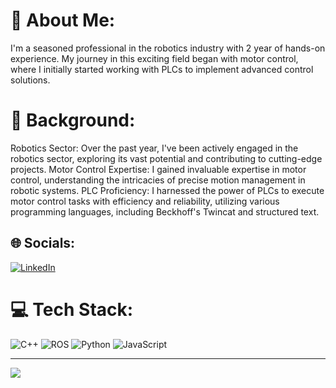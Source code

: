 # 👋 About Me:
I'm a seasoned professional in the robotics industry with 2 year of hands-on experience. My journey in this exciting field began with motor control, where I initially started working with PLCs to implement advanced control solutions.

# 💫 Background:

Robotics Sector: Over the past year, I've been actively engaged in the robotics sector, exploring its vast potential and contributing to cutting-edge projects.
Motor Control Expertise: I gained invaluable expertise in motor control, understanding the intricacies of precise motion management in robotic systems.
PLC Proficiency: I harnessed the power of PLCs to execute motor control tasks with efficiency and reliability, utilizing various programming languages, including Beckhoff's Twincat and structured text.

## 🌐 Socials:
[![LinkedIn](https://img.shields.io/badge/LinkedIn-%230077B5.svg?logo=linkedin&logoColor=white)](https://linkedin.com/in/https://www.linkedin.com/in/berke-tunckal/) 

# 💻 Tech Stack:
![C++](https://img.shields.io/badge/c++-%2300599C.svg?style=for-the-badge&logo=c%2B%2B&logoColor=white) ![ROS](https://img.shields.io/badge/ros-%230A0FF9.svg?style=for-the-badge&logo=ros&logoColor=white) ![Python](https://img.shields.io/badge/python-3670A0?style=for-the-badge&logo=python&logoColor=ffdd54) ![JavaScript](https://img.shields.io/badge/javascript-%23323330.svg?style=for-the-badge&logo=javascript&logoColor=%23F7DF1E)

---
[![](https://visitcount.itsvg.in/api?id=berketunckal&icon=0&color=1)](https://visitcount.itsvg.in)

<!-- Proudly created with GPRM ( https://gprm.itsvg.in ) -->
